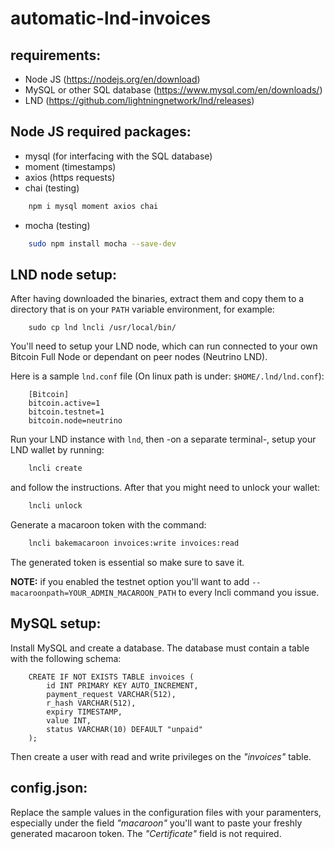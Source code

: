 # automatic-lnd-invoices

## requirements:

 - Node JS (https://nodejs.org/en/download)
 - MySQL or other SQL database (https://www.mysql.com/en/downloads/)
 - LND (https://github.com/lightningnetwork/lnd/releases) 
 
## Node JS required packages:

 - mysql (for interfacing with the SQL database)
 - moment (timestamps)
 - axios (https requests)
 - chai (testing)
 
```bash
	npm i mysql moment axios chai
```

 - mocha (testing)
```bash
	sudo npm install mocha --save-dev
```

## LND node setup:

After having downloaded the binaries, extract them and copy them to a directory that is on your ```PATH``` variable environment, for example:

```
	sudo cp lnd lncli /usr/local/bin/
```

You'll need to setup your LND node, which can run connected to your own Bitcoin Full Node or dependant on peer nodes (Neutrino LND).

Here is a sample ```lnd.conf``` file (On linux path is under: ```$HOME/.lnd/lnd.conf```):

```
	[Bitcoin]
	bitcoin.active=1
	bitcoin.testnet=1
	bitcoin.node=neutrino
```
Run your LND instance with ```lnd```, then -on a separate terminal-,
setup your LND wallet by running:

```bash
	lncli create
```

and follow the instructions.
After that you might need to unlock your wallet:

```bash
	lncli unlock
```

Generate a macaroon token with the command:

```bash
	lncli bakemacaroon invoices:write invoices:read
```

The generated token is essential so make sure to save it.

**NOTE:** if you enabled the testnet option you'll want to add ```--macaroonpath=YOUR_ADMIN_MACAROON_PATH``` to every lncli command you issue.

## MySQL setup:

Install MySQL and create a database.
The database must contain a table with the following schema:

```
	CREATE IF NOT EXISTS TABLE invoices (
		id INT PRIMARY KEY AUTO_INCREMENT,
		payment_request VARCHAR(512),
		r_hash VARCHAR(512),
		expiry TIMESTAMP,
		value INT,
		status VARCHAR(10) DEFAULT "unpaid"
	);
```

Then create a user with read and write privileges on the *"invoices"* table.

## config.json:

Replace the sample values in the configuration files with your paramenters, especially under the field *"macaroon"* you'll want to paste your freshly generated macaroon token.
The *"Certificate"* field is not required.
 
